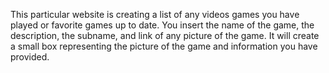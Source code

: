 This particular website is creating a list of any videos games you have played or favorite games up to date. 
You insert the name of the game, the description, the subname, and link of any picture of the game. It will create
a small box representing the picture of the game and information you have provided.